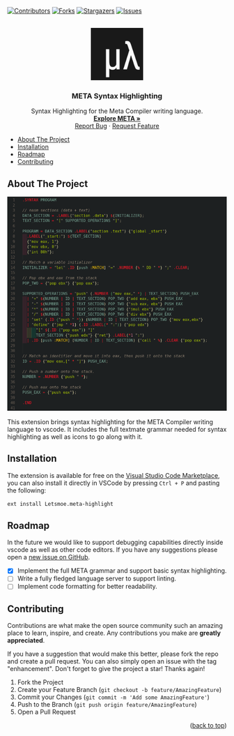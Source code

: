 [![Contributors][contributors-shield]][contributors-url]
[![Forks][forks-shield]][forks-url]
[![Stargazers][stars-shield]][stars-url]
[![Issues][issues-shield]][issues-url]

<!-- PROJECT LOGO -->
<br />
<div align="center">
  <a href="https://github.com/the-meta-lang/meta-syntax-highlight">
    <img src="icons/icon-dark.svg" alt="Logo" width="120" height="120">
  </a>

<h3 align="center">META Syntax Highlighting</h3>

  <p align="center">
    Syntax Highlighting for the Meta Compiler writing language.
    <br />
    <a href="https://github.com/the-meta-lang/meta"><strong>Explore META »</strong></a>
    <br />
    <a href="https://github.com/the-meta-lang/meta-syntax-highlight/issues">Report Bug</a>
    ·
    <a href="https://github.com/the-meta-lang/meta-syntax-highlight/issues">Request Feature</a>
  </p>
</div>

- [About The Project](#about-the-project)
- [Installation](#installation)
- [Roadmap](#roadmap)
- [Contributing](#contributing)


## About The Project

![Highlighting Preview](images/preview.png)

This extension brings syntax highlighting for the META Compiler writing language to vscode. It includes the full textmate grammar needed for syntax highlighting as well as icons to go along with it.

## Installation

The extension is available for free on the [Visual Studio Code Marketplace](https://marketplace.visualstudio.com/items?itemName=Letsmoe.meta-highlight), you can also install it directly in VSCode by pressing `Ctrl + P` and pasting the following:

```bash
ext install Letsmoe.meta-highlight
```

## Roadmap

In the future we would like to support debugging capabilities directly inside vscode as well as other code editors. If you have any suggestions please open a [new issue on GitHub](https://github.com/the-meta-lang/meta-syntax-highlight/issues/new?assignees=Letsmoe&labels=bug&template=bug_report.md&title=%5BBUG%5D).

- [x] Implement the full META grammar and support basic syntax highlighting.
- [ ] Write a fully fledged language server to support linting.
- [ ] Implement code formatting for better readability.

## Contributing

Contributions are what make the open source community such an amazing place to learn, inspire, and create. Any contributions you make are **greatly appreciated**.

If you have a suggestion that would make this better, please fork the repo and create a pull request. You can also simply open an issue with the tag "enhancement".
Don't forget to give the project a star! Thanks again!

1. Fork the Project
2. Create your Feature Branch (`git checkout -b feature/AmazingFeature`)
3. Commit your Changes (`git commit -m 'Add some AmazingFeature'`)
4. Push to the Branch (`git push origin feature/AmazingFeature`)
5. Open a Pull Request

<p align="right">(<a href="#readme-top">back to top</a>)</p>

[contributors-shield]: https://img.shields.io/github/contributors/the-meta-lang/meta-syntax-highlight.svg?style=for-the-badge
[contributors-url]: https://github.com/the-meta-lang/meta-syntax-highlight/graphs/contributors
[forks-shield]: https://img.shields.io/github/forks/the-meta-lang/meta-syntax-highlight.svg?style=for-the-badge
[forks-url]: https://github.com/the-meta-lang/meta-syntax-highlight/network/members
[stars-shield]: https://img.shields.io/github/stars/the-meta-lang/meta-syntax-highlight.svg?style=for-the-badge
[stars-url]: https://github.com/the-meta-lang/meta-syntax-highlight/stargazers
[issues-shield]: https://img.shields.io/github/issues/the-meta-lang/meta-syntax-highlight.svg?style=for-the-badge
[issues-url]: https://github.com/the-meta-lang/meta-syntax-highlight/issues